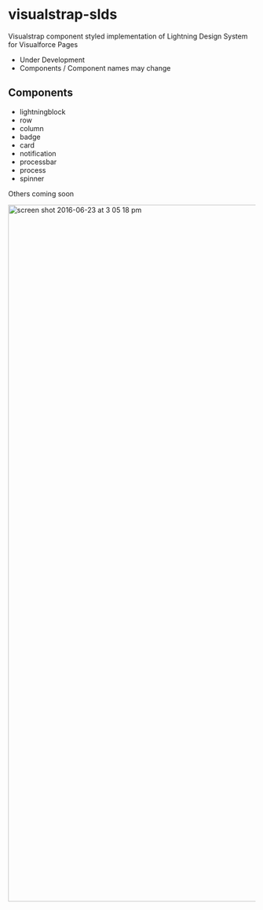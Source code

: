 # visualstrap-slds
Visualstrap component styled implementation of Lightning Design System for Visualforce Pages

- Under Development
- Components / Component names may change

Components
-
- lightningblock
- row
- column
- badge
- card
- notification
- processbar
- process
- spinner

Others coming soon



<img width="1420" alt="screen shot 2016-06-23 at 3 05 18 pm" src="https://cloud.githubusercontent.com/assets/1398711/16298610/f19e99ca-3953-11e6-936d-4540afbeb6ef.png">
